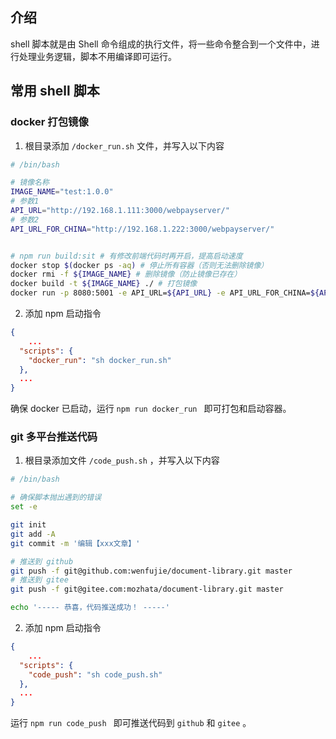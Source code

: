 ## 介绍

shell 脚本就是由 Shell 命令组成的执行文件，将一些命令整合到一个文件中，进行处理业务逻辑，脚本不用编译即可运行。

## 常用 shell 脚本

### docker 打包镜像

1. 根目录添加 `/docker_run.sh` 文件，并写入以下内容

```bash
# /bin/bash

# 镜像名称
IMAGE_NAME="test:1.0.0"
# 参数1
API_URL="http://192.168.1.111:3000/webpayserver/"
# 参数2
API_URL_FOR_CHINA="http://192.168.1.222:3000/webpayserver/"


# npm run build:sit # 有修改前端代码时再开启，提高启动速度
docker stop $(docker ps -aq) # 停止所有容器（否则无法删除镜像）
docker rmi -f ${IMAGE_NAME} # 删除镜像（防止镜像已存在）
docker build -t ${IMAGE_NAME} ./ # 打包镜像
docker run -p 8080:5001 -e API_URL=${API_URL} -e API_URL_FOR_CHINA=${API_URL_FOR_CHINA} ${IMAGE_NAME} # 启动容器

```

2. 添加 npm 启动指令

```json
{
	...
  "scripts": {
    "docker_run": "sh docker_run.sh"
  },
  ...
}
```

确保 docker 已启动，运行 `npm run docker_run ` 即可打包和启动容器。

### git 多平台推送代码

1. 根目录添加文件 `/code_push.sh` ，并写入以下内容

```bash
# /bin/bash

# 确保脚本抛出遇到的错误
set -e

git init
git add -A
git commit -m '编辑【xxx文章】'

# 推送到 github
git push -f git@github.com:wenfujie/document-library.git master
# 推送到 gitee
git push -f git@gitee.com:mozhata/document-library.git master

echo '----- 恭喜，代码推送成功！ -----'
```

2. 添加 npm 启动指令

```json
{
	...
  "scripts": {
    "code_push": "sh code_push.sh"
  },
  ...
}
```

运行 `npm run code_push ` 即可推送代码到 `github` 和 `gitee` 。
